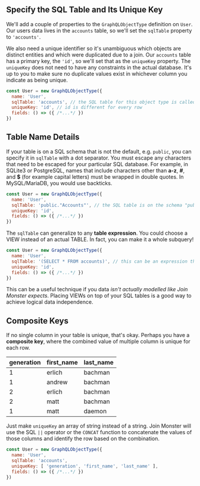 ## Specify the SQL Table and Its Unique Key

We'll add a couple of properties to the `GraphQLObjectType` definition on `User`. Our users data lives in the `accounts` table, so we'll set the `sqlTable` property to `'accounts'`.

We also need a unique identifier so it's unambiguous which objects are distinct entities and which were duplicated due to a join. Our `accounts` table has a primary key, the `'id'`, so we'll set that as the `uniqueKey` property. The `uniqueKey` does not need to have any constraints in the actual database. It's up to you to make sure no duplicate values exist in whichever column you indicate as being unique.

```javascript
const User = new GraphQLObjectType({
  name: 'User',
  sqlTable: 'accounts', // the SQL table for this object type is called "accounts"
  uniqueKey: 'id', // id is different for every row
  fields: () => ({ /*...*/ })
})
```

## Table Name Details

If your table is on a SQL schema that is not the default, e.g. `public`, you can specify it in `sqlTable` with a dot separator. You must escape any characters that need to be escaped for your particular SQL database. For example, in SQLite3 or PostgreSQL, names that include characters other than **a-z**, **#**, and **$** (for example capital letters) must be wrapped in double quotes. In MySQL/MariaDB, you would use backticks.

```javascript
const User = new GraphQLObjectType({
  name: 'User',
  sqlTable: 'public."Accounts"', // the SQL table is on the schema "public" called "Accounts"
  uniqueKey: 'id',
  fields: () => ({ /*...*/ })
})
```

The `sqlTable` can generalize to any **table expression**. You could choose a VIEW instead of an actual TABLE. In fact, you can make it a whole subquery!

```javascript
const User = new GraphQLObjectType({
  name: 'User',
  sqlTable: '(SELECT * FROM accounts)', // this can be an expression that generates a TABLE
  uniqueKey: 'id',
  fields: () => ({ /*...*/ })
})
```

This can be a useful technique if you data *isn't actually modelled like Join Monster expects*. Placing VIEWs on top of your SQL tables is a good way to achieve logical data independence.

## Composite Keys

If no single column in your table is unique, that's okay. Perhaps you have a **composite key**, where the combined value of multiple column is unique for each row.

| generation | first_name | last_name |
| ---------- | ---------- | --------- |
| 1          | erlich     | bachman   |
| 1          | andrew     | bachman   |
| 2          | erlich     | bachman   |
| 2          | matt       | bachman   |
| 1          | matt       | daemon    |

Just make `uniqueKey` an array of string instead of a string. Join Monster will use the SQL `||` operator or the `CONCAT` function to concatenate the values of those columns and identify the row based on the combination.

```javascript
const User = new GraphQLObjectType({
  name: 'User',
  sqlTable: 'accounts',
  uniqueKey: [ 'generation', 'first_name', 'last_name' ],
  fields: () => ({ /*...*/ })
})
```
